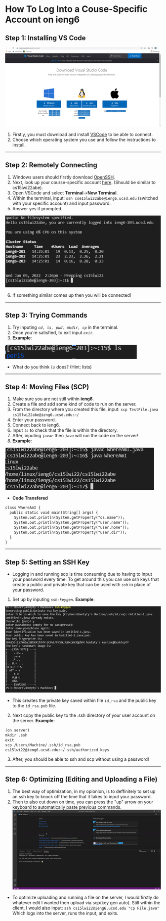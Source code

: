 # How To Log Into a Couse-Specific Account on ieng6

## Step 1: Installing VS Code
![Image](vscodeSS.png)
1. Firstly, you must download and install [VSCode](https://code.visualstudio.com/Download) to be able to connect.
2. Choose which operating system you use and follow the instructions to install.

------------------------------------------------------------
## Step 2: Remotely Connecting
1. Windows users should firstly download [OpenSSH](https://docs.microsoft.com/en-us/windows-server/administration/openssh/openssh_install_firstuse).
2. Next, look up your course-specific account [here](https://sdacs.ucsd.edu/~icc/index.php). (Should be similar to cs15lwi22abe).
3. Open VSCode and select **Terminal**->**New Terminal**.
4. Within the terminal, input:
`ssh cse15lwi22abe@ieng6.ucsd.edu` (switched with your specific account) and input password.
5. Answer yes if prompted.

![Image](connectSS.png)

6. If something similar comes up then you will be connected!

---
## Step 3: Trying Commands
1. Try inputing *`cd, ls, pwd, mkdir, cp`* in the terminal.
2. Once you're satisfied, to exit input *`exit`*.
3. **Example**:

![Image](commandSS.png)

* What do you think *`ls`* does? (Hint: lists)

---
## Step 4: Moving Files (SCP)
1. Make sure you are not still within **ieng6**.
2. Create a file and add some kind of code to run on the server.
3. From the directory where you created this file, input:
`scp TestFile.java cs15lwi22abe@ieng6.ucsd.edu:~/`
4. Enter your password.
5. Connect back to ieng6.
6. Input *`ls`* to check that the file is within the directory.
7. After, inputing *`javac`* then *`java`* will run the code on the server!
8. **Example**:

![Image](EXAMPLESS.png)

* **Code Transfered**
```
class WhereAmI {
  public static void main(String[] args) {
    System.out.println(System.getProperty("os.name"));
    System.out.println(System.getProperty("user.name"));
    System.out.println(System.getProperty("user.home"));
    System.out.println(System.getProperty("user.dir"));
  }
}
```

---
## Step 5: Setting an SSH Key
* Logging in and running scp is time consuming due to having to input your password every time. To get around this you can use ssh keys that create a public and private key that can be used with *`ssh`* in place of your password.
1. Set up by inputing *`ssh-keygen`*. 
**Example**:

![Image](SSHSS.png)

* This creates the private key saved within file `id_rsa` and the public key to the `id_rsa.pub` file.
2. Next copy the public key to the .ssh directory of your user account on the server.
**Example**: 
```
(on server)
mkdir .ssh
exit
scp /Users/Machine/.ssh/id_rsa.pub cs15lwi22@ieng6.ucsd.edu:~/.ssh/authorized_keys
```
3. After, you should be able to ssh and scp without using a password!

---
## Step 6: Optimizing (Editing and Uploading a File)
1. The best way of optimization, in my opionion, is to deffinitely to set up an ssh key to knock off the time that it takes to input your password.
2. Then to also cut down on time, you can press the "up" arrow on your keyboard to automatically paste previous commands.
![Image](gif.gif)
* To optimize uploading and running a file on the server, I would firstly do whatever edit I wanted then upload via scp(key gen auto). Still within the client, I would also input: 
`ssh cs15lwi22@ieng6.ucsd.edu "cp File.java"`
Which logs into the server, runs the input, and exits.
